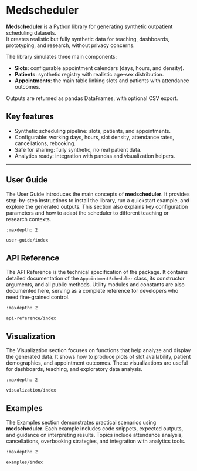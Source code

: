# Medscheduler

**Medscheduler** is a Python library for generating synthetic outpatient scheduling datasets.  
It creates realistic but fully synthetic data for teaching, dashboards, prototyping, and research, without privacy concerns.

The library simulates three main components:

- **Slots**: configurable appointment calendars (days, hours, and density).  
- **Patients**: synthetic registry with realistic age–sex distribution.  
- **Appointments**: the main table linking slots and patients with attendance outcomes.

Outputs are returned as pandas DataFrames, with optional CSV export.

## Key features

- Synthetic scheduling pipeline: slots, patients, and appointments.  
- Configurable: working days, hours, slot density, attendance rates, cancellations, rebooking.  
- Safe for sharing: fully synthetic, no real patient data.  
- Analytics ready: integration with pandas and visualization helpers.  

---

## User Guide

The User Guide introduces the main concepts of **medscheduler**. It provides step-by-step instructions
to install the library, run a quickstart example, and explore the generated outputs. This section also
explains key configuration parameters and how to adapt the scheduler to different teaching or research contexts.

```{toctree}
:maxdepth: 2

user-guide/index
```

## API Reference

The API Reference is the technical specification of the package. It contains detailed documentation of
the `AppointmentScheduler` class, its constructor arguments, and all public methods. Utility modules and
constants are also documented here, serving as a complete reference for developers who need fine-grained control.

```{toctree}
:maxdepth: 2

api-reference/index
```

## Visualization

The Visualization section focuses on functions that help analyze and display the generated data. It shows how
to produce plots of slot availability, patient demographics, and appointment outcomes. These visualizations are
useful for dashboards, teaching, and exploratory data analysis.

```{toctree}
:maxdepth: 2

visualization/index
```

## Examples

The Examples section demonstrates practical scenarios using **medscheduler**. Each example includes code snippets,
expected outputs, and guidance on interpreting results. Topics include attendance analysis, cancellations,
overbooking strategies, and integration with analytics tools.

```{toctree}
:maxdepth: 2

examples/index
```
